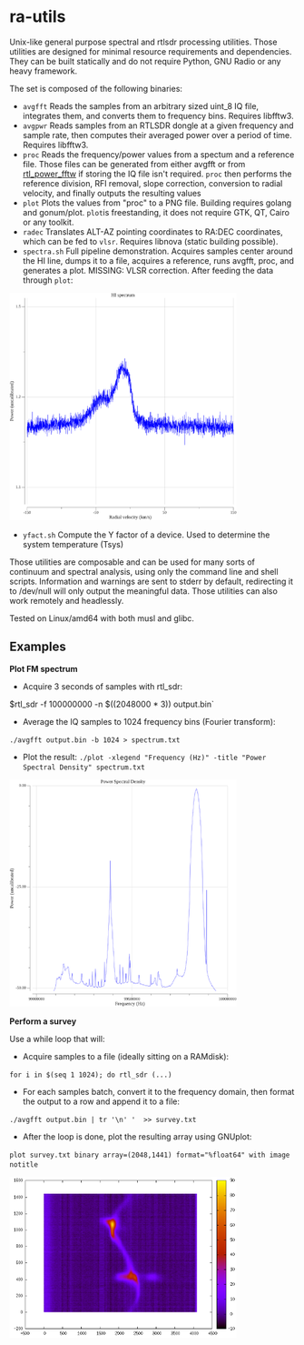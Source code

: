 
# ra-utils

Unix-like general purpose spectral and rtlsdr processing utilities.
Those utilities are designed for minimal resource requirements and dependencies. They can be built statically and do not require Python, GNU Radio or any heavy framework.

The set is composed of the following binaries:

- `avgfft`
Reads the samples from an arbitrary sized uint_8 IQ file, integrates them, and converts them to frequency bins. Requires libfftw3.
- `avgpwr`
Reads samples from an RTLSDR dongle at a given frequency and sample rate, then computes their averaged power over a period of time. Requires libfftw3.
- `proc`
Reads the frequency/power values from a spectum and a reference file. Those files can be generated from either avgfft or from [rtl_power_fftw](https://github.com/AD-Vega/rtl-power-fftw) if storing the IQ file isn't required.
`proc` then performs the reference division, RFI removal, slope correction, conversion to radial velocity, and finally outputs the resulting values
- `plot`
Plots the values from "proc" to a PNG file. Building requires golang and gonum/plot. 
`plot`is freestanding, it does not require GTK, QT, Cairo or any toolkit. 
- `radec`
Translates ALT-AZ pointing coordinates to RA:DEC coordinates, which can be fed to `vlsr`. Requires libnova (static building possible).
- `spectra.sh`
Full pipeline demonstration. Acquires samples center around the HI line, dumps it to a file, acquires a reference, runs avgfft, proc, and generates a plot. MISSING: VLSR correction.
After feeding the data through `plot`:

<img src="https://raw.githubusercontent.com/dbrll/ra-utils/assets/img/h1.png" alt="drawing" width="400"/>

- `yfact.sh`
Compute the Y factor of a device. Used to determine the system temperature (Tsys)

Those utilities are composable and can be used for many sorts of continuum and spectral analysis, using only the command line and shell scripts.
Information and warnings are sent to stderr by default, redirecting it to /dev/null will only output the meaningful data.
Those utilities can also work remotely and headlessly.

Tested on Linux/amd64 with both musl and glibc.

## Examples
 
**Plot FM spectrum**
- Acquire 3 seconds of samples with rtl_sdr:

$rtl_sdr -f 100000000 -n $((2048000 * 3)) output.bin`
- Average the IQ samples to 1024 frequency bins (Fourier transform):

`./avgfft output.bin -b 1024 > spectrum.txt`

- Plot the result:
`./plot -xlegend "Frequency (Hz)" -title "Power Spectral Density" spectrum.txt`

<img src="https://raw.githubusercontent.com/dbrll/ra-utils/assets/img/fm.png" alt="drawing" width="400"/>

**Perform a survey**

Use a while loop that will:
- Acquire samples to a file (ideally sitting on a RAMdisk):

`for i in $(seq 1 1024); do rtl_sdr (...)`
- For each samples batch, convert it to the frequency domain, then format the output to a row and append it to a file:

`./avgfft output.bin | tr '\n' '  >> survey.txt`
- After the loop is done, plot the resulting array using GNUplot:

`plot survey.txt binary array=(2048,1441) format="%float64" with image notitle`

<img src="https://raw.githubusercontent.com/dbrll/ra-utils/assets/img/survey.png" alt="drawing" width="400"/>